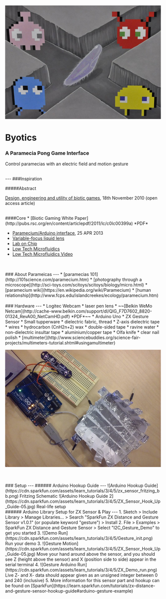 ![Byotics](https://github.com/connieleung/byotics/blob/gh-pages/assets/bg/biotic-gaming.jpg?raw=true)
# Byotics
### A Paramecia Pong Game Interface
Control paramecias with an electric field and motion gesture


<br>
---
###Inspiration 

#####Abstract

[Design, engineering and utility of biotic games](http://pubs.rsc.org/en/content/articlehtml/2011/lc/c0lc00399a), 18th November 2010 (open access article)


<br>
####Core
* [Biotic Gaming White Paper](http://pubs.rsc.org/en/content/articlepdf/2011/lc/c0lc00399a)  *PDF*

* [Paramecium/Arduino interface](http://making.do/paramecium/), 25 APR 2013
* [Variable-focus liquid lens](https://www.osapublishing.org/oe/fulltext.cfm?uri=oe-15-10-5931&id=134423)
* [Lab on Chip](http://pubs.rsc.org/en/journals/articlecollectionlanding?sercode=lc&themeid=6d7cd3f3-3674-4118-88ba-93af80017515)
* [Low Tech Microfluidics](http://www.cytofluidix.com/low-tech-microfluidics/)
* [Low Tech Microfluidics Video](https://vimeo.com/117917126)



<br>
<br>
### About Parameicas
---
* [paramecias 101](http://101science.com/paramecium.htm)
* [photography through a microscope](http://sci-toys.com/scitoys/scitoys/biology/micro.html)
* [paramecium wiki](https://en.wikipedia.org/wiki/Paramecium)
* [human relationship](http://www.fcps.edu/islandcreekes/ecology/paramecium.htm)



<br>
<br>
### Hardware
---
* Logitec Webcam
* laser pen lens
* ~~[Belkin WeMo Netcam](http://cache-www.belkin.com/support/dl/QIG_F7D7602_8820-01324_RevA00_NetCamHD.pdf) *PDF*~~
* Arduino Uno
* ZX Gesture Sensor
* Small tupperware
* dielectric fabric, thread
* Z-axis dielectric tape
* wires
* hydrocarbon (CnH2n+2) wax
* double-sided tape
* ravine water
* non-dielectric insultar tape
* aluminium/copper tape
* Olfa knife
* clear nail polish
* [multimeter](http://www.sciencebuddies.org/science-fair-projects/multimeters-tutorial.shtml#usingamultimeter)

![hardware](https://github.com/connieleung/byotics/blob/gh-pages/arduino/sketch/assets/IMG_20160129_231453.jpg?raw=true&w=60)


<br>
<br>
### Setup
---
###### Arduino Hookup Guide
---
![Arduino Hookup Guide](https://cdn.sparkfun.com/assets/learn_tutorials/3/4/5/zx_sensor_fritzing_bb.png)
Fritzing Schematic
![Arduino Hookup Guide 2](https://cdn.sparkfun.com/assets/learn_tutorials/3/4/5/ZX_Sensor_Hook_Up_Guide-05.jpg)
Real-life setup
<br>
###### Arduino Library Setup for ZX Sensor & Play
---
1. Sketch > Include Library > Manage Libraries... > Search "SparkFun ZX Distance and Gesture Sensor v1.0.1" (or populate keyword "gesture") > Install
2. File > Examples > SparkFun ZX Distance and Gesture Sensor > Select "I2C_Gesture_Demo" to get you started
3. ![Demo Run](https://cdn.sparkfun.com/assets/learn_tutorials/3/4/5/Gesture_init.png) Run your demo
3. ![Gesture Motion](https://cdn.sparkfun.com/assets/learn_tutorials/3/4/5/ZX_Sensor_Hook_Up_Guide-05.jpg) Move your hand around above the sensor, and you should see Z (height above the sensor) and X (position side to side) appear in the serial terminal
4. ![Gesture Arduino Run](https://cdn.sparkfun.com/assets/learn_tutorials/3/4/5/ZX_Demo_run.png) Live Z- and X- data should appear given as an unsigned integer between 0 and 240 (inclusive)
5. More information for this sensor part and hookup can be found on [SparkFun](https://learn.sparkfun.com/tutorials/zx-distance-and-gesture-sensor-hookup-guide#arduino-gesture-example) 


